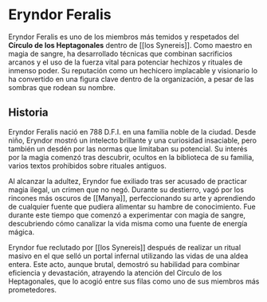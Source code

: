 # Eryndor Feralis

Eryndor Feralis es uno de los miembros más temidos y respetados del **Círculo de los Heptagonales** dentro de [[los Synereis]]. Como maestro en magia de sangre, ha desarrollado técnicas que combinan sacrificios arcanos y el uso de la fuerza vital para potenciar hechizos y rituales de inmenso poder. Su reputación como un hechicero implacable y visionario lo ha convertido en una figura clave dentro de la organización, a pesar de las sombras que rodean su nombre.

## Historia

Eryndor Feralis nació en 788 D.F.I. en una familia noble de la ciudad. Desde niño, Eryndor mostró un intelecto brillante y una curiosidad insaciable, pero también un desdén por las normas que limitaban su potencial. Su interés por la magia comenzó tras descubrir, ocultos en la biblioteca de su familia, varios textos prohibidos sobre rituales antiguos.

Al alcanzar la adultez, Eryndor fue exiliado tras ser acusado de practicar magia ilegal, un crimen que no negó. Durante su destierro, vagó por los rincones más oscuros de [[Manya]], perfeccionando su arte y aprendiendo de cualquier fuente que pudiera alimentar su hambre de conocimiento. Fue durante este tiempo que comenzó a experimentar con magia de sangre, descubriendo cómo canalizar la vida misma como una fuente de energía mágica.

Eryndor fue reclutado por [[los Synereis]] después de realizar un ritual masivo en el que selló un portal infernal utilizando las vidas de una aldea entera. Este acto, aunque brutal, demostró su habilidad para combinar eficiencia y devastación, atrayendo la atención del Círculo de los Heptagonales, que lo acogió entre sus filas como uno de sus miembros más prometedores.